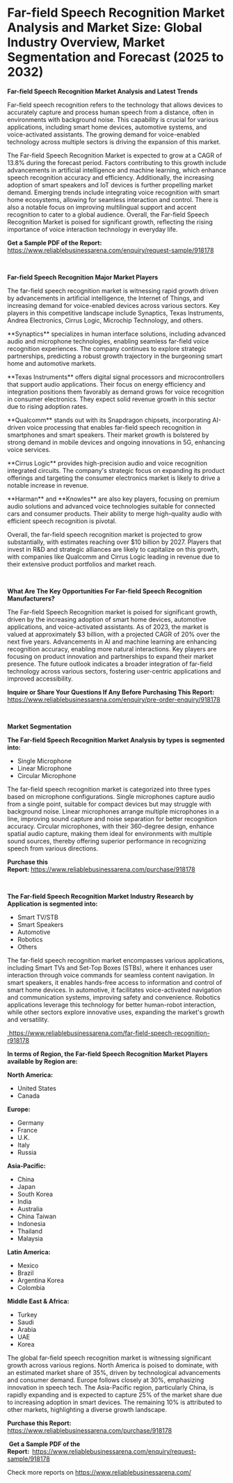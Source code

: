 <p><h1>Far-field Speech Recognition Market Analysis and Market Size: Global Industry Overview, Market Segmentation and Forecast (2025 to 2032)</h1></p><p><strong>Far-field Speech Recognition Market Analysis and Latest Trends</strong></p>
<p><p>Far-field speech recognition refers to the technology that allows devices to accurately capture and process human speech from a distance, often in environments with background noise. This capability is crucial for various applications, including smart home devices, automotive systems, and voice-activated assistants. The growing demand for voice-enabled technology across multiple sectors is driving the expansion of this market.</p><p>The Far-field Speech Recognition Market is expected to grow at a CAGR of 13.8% during the forecast period. Factors contributing to this growth include advancements in artificial intelligence and machine learning, which enhance speech recognition accuracy and efficiency. Additionally, the increasing adoption of smart speakers and IoT devices is further propelling market demand. Emerging trends include integrating voice recognition with smart home ecosystems, allowing for seamless interaction and control. There is also a notable focus on improving multilingual support and accent recognition to cater to a global audience. Overall, the Far-field Speech Recognition Market is poised for significant growth, reflecting the rising importance of voice interaction technology in everyday life.</p></p>
<p><strong>Get a Sample PDF of the Report:&nbsp;</strong> <a href="https://www.reliablebusinessarena.com/enquiry/request-sample/918178?utm_campaign=3008&utm_medium=2&utm_source=Github&utm_content=ia&utm_term=06042025&utm_id=far-field-speech-recognition">https://www.reliablebusinessarena.com/enquiry/request-sample/918178</a></p>
<p>&nbsp;</p>
<p><strong>Far-field Speech Recognition Major Market Players</strong></p>
<p><p>The far-field speech recognition market is witnessing rapid growth driven by advancements in artificial intelligence, the Internet of Things, and increasing demand for voice-enabled devices across various sectors. Key players in this competitive landscape include Synaptics, Texas Instruments, Andrea Electronics, Cirrus Logic, Microchip Technology, and others.</p><p>**Synaptics** specializes in human interface solutions, including advanced audio and microphone technologies, enabling seamless far-field voice recognition experiences. The company continues to explore strategic partnerships, predicting a robust growth trajectory in the burgeoning smart home and automotive markets.</p><p>**Texas Instruments** offers digital signal processors and microcontrollers that support audio applications. Their focus on energy efficiency and integration positions them favorably as demand grows for voice recognition in consumer electronics. They expect solid revenue growth in this sector due to rising adoption rates.</p><p>**Qualcomm** stands out with its Snapdragon chipsets, incorporating AI-driven voice processing that enables far-field speech recognition in smartphones and smart speakers. Their market growth is bolstered by strong demand in mobile devices and ongoing innovations in 5G, enhancing voice services.</p><p>**Cirrus Logic** provides high-precision audio and voice recognition integrated circuits. The company's strategic focus on expanding its product offerings and targeting the consumer electronics market is likely to drive a notable increase in revenue.</p><p>**Harman** and **Knowles** are also key players, focusing on premium audio solutions and advanced voice technologies suitable for connected cars and consumer products. Their ability to merge high-quality audio with efficient speech recognition is pivotal.</p><p>Overall, the far-field speech recognition market is projected to grow substantially, with estimates reaching over $10 billion by 2027. Players that invest in R&D and strategic alliances are likely to capitalize on this growth, with companies like Qualcomm and Cirrus Logic leading in revenue due to their extensive product portfolios and market reach.</p></p>
<p>&nbsp;</p>
<p><strong>What Are The Key Opportunities For Far-field Speech Recognition Manufacturers?</strong></p>
<p><p>The Far-field Speech Recognition market is poised for significant growth, driven by the increasing adoption of smart home devices, automotive applications, and voice-activated assistants. As of 2023, the market is valued at approximately $3 billion, with a projected CAGR of 20% over the next five years. Advancements in AI and machine learning are enhancing recognition accuracy, enabling more natural interactions. Key players are focusing on product innovation and partnerships to expand their market presence. The future outlook indicates a broader integration of far-field technology across various sectors, fostering user-centric applications and improved accessibility.</p></p>
<p><strong>Inquire or Share Your Questions If Any Before Purchasing This Report:</strong> <a href="https://www.reliablebusinessarena.com/enquiry/pre-order-enquiry/918178?utm_campaign=3008&utm_medium=2&utm_source=Github&utm_content=ia&utm_term=06042025&utm_id=far-field-speech-recognition">https://www.reliablebusinessarena.com/enquiry/pre-order-enquiry/918178</a></p>
<p>&nbsp;</p>
<p><strong>Market Segmentation</strong></p>
<p><strong>The Far-field Speech Recognition Market Analysis by types is segmented into:</strong></p>
<p><ul><li>Single Microphone</li><li>Linear Microphone</li><li>Circular Microphone</li></ul></p>
<p><p>The far-field speech recognition market is categorized into three types based on microphone configurations. Single microphones capture audio from a single point, suitable for compact devices but may struggle with background noise. Linear microphones arrange multiple microphones in a line, improving sound capture and noise separation for better recognition accuracy. Circular microphones, with their 360-degree design, enhance spatial audio capture, making them ideal for environments with multiple sound sources, thereby offering superior performance in recognizing speech from various directions.</p></p>
<p><strong>Purchase this Report:&nbsp;</strong><a href="https://www.reliablebusinessarena.com/purchase/918178?utm_campaign=3008&utm_medium=2&utm_source=Github&utm_content=ia&utm_term=06042025&utm_id=far-field-speech-recognition">https://www.reliablebusinessarena.com/purchase/918178</a></p>
<p>&nbsp;</p>
<p><strong>The Far-field Speech Recognition Market Industry Research by Application is segmented into:</strong></p>
<p><ul><li>Smart TV/STB</li><li>Smart Speakers</li><li>Automotive</li><li>Robotics</li><li>Others</li></ul></p>
<p><p>The far-field speech recognition market encompasses various applications, including Smart TVs and Set-Top Boxes (STBs), where it enhances user interaction through voice commands for seamless content navigation. In smart speakers, it enables hands-free access to information and control of smart home devices. In automotive, it facilitates voice-activated navigation and communication systems, improving safety and convenience. Robotics applications leverage this technology for better human-robot interaction, while other sectors explore innovative uses, expanding the market's growth and versatility.</p></p>
<p><a href="https://www.reliablebusinessarena.com/far-field-speech-recognition-r918178?utm_campaign=3008&utm_medium=2&utm_source=Github&utm_content=ia&utm_term=06042025&utm_id=far-field-speech-recognition">&nbsp;https://www.reliablebusinessarena.com/far-field-speech-recognition-r918178</a></p>
<p><strong>In terms of Region, the Far-field Speech Recognition Market Players available by Region are:</strong></p>
<p>
    <p> <strong> North America: </strong>
        <ul>
            <li>United States</li>
            <li>Canada</li>
        </ul>
        </p> 
    <p> <strong> Europe: </strong>
        <ul>
            <li>Germany</li>
            <li>France</li>
            <li>U.K.</li>
            <li>Italy</li>
            <li>Russia</li>
        </ul>
        </p> 
    <p> <strong> Asia-Pacific: </strong>
        <ul>
            <li>China</li>
            <li>Japan</li>
            <li>South Korea</li>
            <li>India</li>
            <li>Australia</li>
            <li>China Taiwan</li>
            <li>Indonesia</li>
            <li>Thailand</li>
            <li>Malaysia</li>
        </ul>
        </p> 
    <p> <strong> Latin America: </strong>
        <ul>
            <li>Mexico</li>
            <li>Brazil</li>
            <li>Argentina Korea</li>
            <li>Colombia</li>
        </ul>
        </p> 
    <p> <strong> Middle East & Africa: </strong>
        <ul>
            <li>Turkey</li>
            <li>Saudi</li>
            <li>Arabia</li>
            <li>UAE</li>
            <li>Korea</li>
        </ul>
    </p>
    </p>
<p><p>The global far-field speech recognition market is witnessing significant growth across various regions. North America is poised to dominate, with an estimated market share of 35%, driven by technological advancements and consumer demand. Europe follows closely at 30%, emphasizing innovation in speech tech. The Asia-Pacific region, particularly China, is rapidly expanding and is expected to capture 25% of the market share due to increasing adoption in smart devices. The remaining 10% is attributed to other markets, highlighting a diverse growth landscape.</p></p>
<p><strong>Purchase this Report: </strong><a href="https://www.reliablebusinessarena.com/purchase/918178?utm_campaign=3008&utm_medium=2&utm_source=Github&utm_content=ia&utm_term=06042025&utm_id=far-field-speech-recognition">https://www.reliablebusinessarena.com/purchase/918178</a></p>
<p>&nbsp;<strong>Get a Sample PDF of the Report:&nbsp;&nbsp;</strong><a href="https://www.reliablebusinessarena.com/enquiry/request-sample/918178?utm_campaign=3008&utm_medium=2&utm_source=Github&utm_content=ia&utm_term=06042025&utm_id=far-field-speech-recognition">https://www.reliablebusinessarena.com/enquiry/request-sample/918178</a></p>
<p><strong></strong></p>
<p>Check more reports on <a href="https://www.reliablebusinessarena.com/?utm_campaign=3008&utm_medium=2&utm_source=Github&utm_content=ia&utm_term=06042025&utm_id=far-field-speech-recognition">https://www.reliablebusinessarena.com/</a></p>